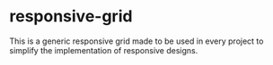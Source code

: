 # responsive-grid
This is a generic responsive grid made to be used in every project to simplify the implementation of responsive designs.
